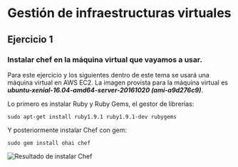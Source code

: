 # Gestión de infraestructuras virtuales

## Ejercicio 1

### Instalar chef en la máquina virtual que vayamos a usar.

Para este ejercicio y los siguientes dentro de este tema se usará una máquina virtual en AWS EC2. La imagen provista para la máquina virtual es ***ubuntu-xenial-16.04-amd64-server-20161020 (ami-a9d276c9)***.

Lo primero es instalar Ruby y Ruby Gems, el gestor de librerías:

	sudo apt-get install ruby1.9.1 ruby1.9.1-dev rubygems

Y posteriormente instalar Chef con gem:

	sudo gem install ohai chef

![Resultado de instalar Chef]()